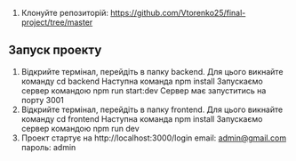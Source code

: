 
1. Клонуйте репозиторій:
   https://github.com/Vtorenko25/final-project/tree/master


## Запуск проекту

1. Відкрийте термінал, перейдіть в папку backend. Для цього викнайте команду
cd backend 
Наступна команда
npm install
Запускаємо сервер командою
npm run start:dev
Сервер має запуститись на порту 3001
2. Відкрийте термінал, перейдіть в папку frontend. Для цього викнайте команду
cd frontend
Наступна команда
npm install
Запускаємо сервер командою
npm run dev
3. Проект стартує на http://localhost:3000/login
email: admin@gmail.com
пароль: admin











